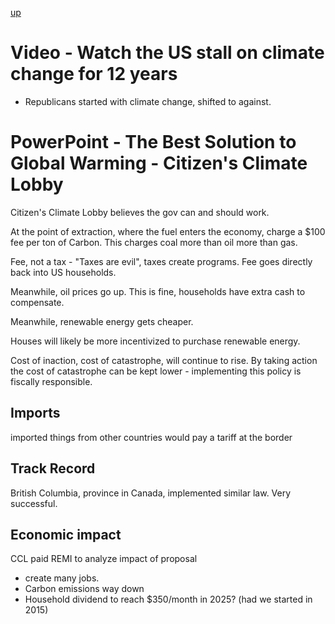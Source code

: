[up](../index.md)

# Video - Watch the US stall on climate change for 12 years
- Republicans started with climate change, shifted to against.

# PowerPoint - The Best Solution to Global Warming - Citizen's Climate Lobby

Citizen's Climate Lobby believes the gov can and should work.

At the point of extraction, where the fuel enters the economy, charge a
$100 fee per ton of Carbon. This charges coal more than oil more than gas.

Fee, not a tax - "Taxes are evil", taxes create programs. Fee goes directly
back into US households.

Meanwhile, oil prices go up. This is fine, households have extra cash to compensate.

Meanwhile, renewable energy gets cheaper.

Houses will likely be more incentivized to purchase renewable energy.

Cost of inaction, cost of catastrophe, will continue to rise. By taking action
the cost of catastrophe can be kept lower - implementing this policy is fiscally responsible.

## Imports

imported things from other countries would pay a tariff at the border

## Track Record
British Columbia, province in Canada, implemented similar law. Very successful.

## Economic impact
CCL paid REMI to analyze impact of proposal
- create many jobs.
- Carbon emissions way down
- Household dividend to reach $350/month in 2025? (had we started in 2015)
